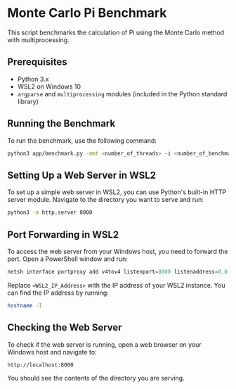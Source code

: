 # Monte Carlo Pi Benchmark

This script benchmarks the calculation of Pi using the Monte Carlo method with multiprocessing.

## Prerequisites

- Python 3.x
- WSL2 on Windows 10
- `argparse` and `multiprocessing` modules (included in the Python standard library)

## Running the Benchmark

To run the benchmark, use the following command:

```sh
python3 app/benchmark.py -mmt <number_of_threads> -i <number_of_benchmark_iterations> -ti <iterations_as_power_of_10>
```

## Setting Up a Web Server in WSL2

To set up a simple web server in WSL2, you can use Python's built-in HTTP server module. Navigate to the directory you want to serve and run:

```sh
python3 -m http.server 8000
```

## Port Forwarding in WSL2

To access the web server from your Windows host, you need to forward the port. Open a PowerShell window and run:

```powershell
netsh interface portproxy add v4tov4 listenport=8000 listenaddress=0.0.0.0 connectport=8000 connectaddress=<WSL2_IP_Address>
```

Replace `<WSL2_IP_Address>` with the IP address of your WSL2 instance. You can find the IP address by running:

```sh
hostname -I
```

## Checking the Web Server

To check if the web server is running, open a web browser on your Windows host and navigate to:

```
http://localhost:8000
```

You should see the contents of the directory you are serving.
